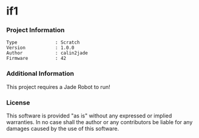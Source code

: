 if1
================



### Project Information
```
Type              : Scratch
Version           : 1.0.0
Author            : calin2jade
Firmware          : 42
```

### Additional Information
This project requires a Jade Robot to run!

### License
This software is provided "as is" without any expressed or implied warranties.  In no case shall the author or any contributors be liable for any damages caused by the use of this software.

